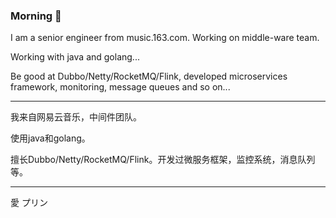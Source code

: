 ### Morning 👋

I am a senior engineer from music.163.com. Working on middle-ware team.

Working with java and golang...

Be good at Dubbo/Netty/RocketMQ/Flink, developed microservices framework, monitoring, message queues and so on...

--------------------

我来自网易云音乐，中间件团队。

使用java和golang。

擅长Dubbo/Netty/RocketMQ/Flink。开发过微服务框架，监控系统，消息队列等。

--------------------

愛 プリン
